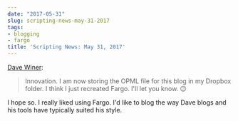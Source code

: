 ```yaml
---
date: "2017-05-31"
slug: scripting-news-may-31-2017
tags:
- blogging
- fargo
title: 'Scripting News: May 31, 2017'
---
```


[Dave Winer][1]:

> Innovation. I am now storing the OPML file for this blog in my Dropbox folder. I think I just recreated Fargo. I'll let you know. 😉

I hope so. I really liked using Fargo. I'd like to blog the way Dave blogs and his tools have typically suited his style.

 [1]: http://scripting.com/2017/05/31.html
